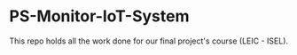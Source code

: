 # PS-Monitor-IoT-System

This repo holds all the work done for our final project's course (LEIC - ISEL).